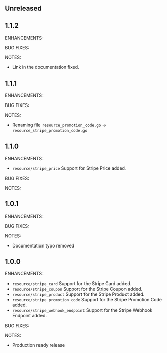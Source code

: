 ## Unreleased

## 1.1.2

ENHANCEMENTS:

BUG FIXES:

NOTES:

* Link in the documentation fixed.

## 1.1.1

ENHANCEMENTS:

BUG FIXES:

NOTES:

* Renaming file `resource_promotion_code.go` -> `resource_stripe_promotion_code.go`

## 1.1.0

ENHANCEMENTS:

* `resource/stripe_price` Support for Stripe Price added.

BUG FIXES:

NOTES:

## 1.0.1

ENHANCEMENTS:

BUG FIXES:

NOTES:

* Documentation typo removed

## 1.0.0

ENHANCEMENTS:

* `resource/stripe_card` Support for the Stripe Card added.
* `resource/stripe_coupon` Support for the Stripe Coupon added.
* `resource/stripe_product` Support for the Stripe Product added.
* `resource/stripe_promotion_code` Support for the Stripe Promotion Code added.
* `resource/stripe_webhook_endpoint` Support for the Stripe Webhook Endpoint added.

BUG FIXES:

NOTES:

* Production ready release
